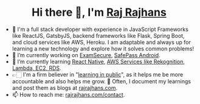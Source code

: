 <h1 align="center">Hi there 👋, I'm  <a href="https://rajrajhans.com/">Raj Rajhans</a></h1>

- 📍  I'm a full stack developer with experience in JavaScript Frameworks like ReactJS, GatsbyJS, backend frameworks like Flask, Spring Boot, and cloud services like AWS, Heroku. I am adaptable and always up for learning a new technology and explore how it solves common problems!
- 🔭 I’m currently working on [ExamSecure](https://examsecure.rajrajhans.com/), [SafePass Android](https://github.com/rajrajhans/safepass-android).
- 🌱 I’m currently learning [React Native](https://github.com/rajrajhans/safepass-android), [AWS Services like Rekognition, Lambda, EC2, RDS](https://examsecure.rajrajhans.com). 
- 👉🏻 I'm a firm believer in "[learning in public](https://www.swyx.io/learn-in-public/)", as it helps me be more accountable and also helps me grow. 🚀 Often, I document my learnings and post them as blogs at [rajrajhans.com](https://rajrajhans.com).
- 📫 How to reach me: [rajrajhans.com/contact](https://rajrajhans.com/contact).
